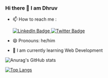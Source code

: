 ### Hi there 👋 I am Dhruv

<!--
**therealdhruv/therealdhruv** is a ✨ _special_ ✨ repository because its `README.md` (this file) appears on your GitHub profile. -->

<!-- Here are some ideas to get you started:

- 🔭 I’m currently working on o'town
- 🌱 I’m currently learning android dev
- 🤔 I’m looking for help with kotlin -->
- 📫 How to reach me : <br>
    <div>
   <a href="https://www.linkedin.com/in/therealdhruv/">
      <img src="https://img.shields.io/badge/LinkedIn-blue?style=for-the-badge&logo=linkedin&logoColor=white" alt="LinkedIn Badge"/>
    </a>
  
    <a href="https://twitter.com/thereal_dhruv">
      <img src="https://img.shields.io/badge/Twitter-blue?style=for-the-badge&logo=twitter&logoColor=white" alt="Twitter Badge"/>
    </a>
   </div>
- 😄 Pronouns: he/him
- 🚀 I am currently learning Web Development 
<!-- - 
- 👯 I’m looking to collaborate on ...
- 💬 Ask me about ... -->
<!--
- ⚡ Fun fact: ...
-->

<div>
    
![Anurag's GitHub stats](https://github-readme-stats.vercel.app/api?username=therealdhruv&show_icons=true&theme=tokyonight)

[![Top Langs](https://github-readme-stats.vercel.app/api/top-langs/?username=therealdhruv&layout=compact)](https://github.com/anuraghazra/github-readme-stats)
    
</div>    
